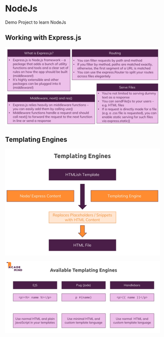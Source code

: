 # NodeJs
Demo Project to learn NodeJs

## Working with Express.js
![picture](https://github.com/deepakkum21/NodeJs/blob/master/Images/5.%20Working%20with%20Express.js%20-%20module.PNG)

## Templating Engines
![picture](https://github.com/deepakkum21/NodeJs/blob/master/Images/Templating%20Engines.PNG)

![picture](https://github.com/deepakkum21/NodeJs/blob/master/Images/Available%20Templating%20Engines.PNG)
